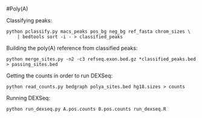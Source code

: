 #Poly(A)

Classifying peaks:
```
python pclassify.py macs_peaks pos_bg neg_bg ref_fasta chrom_sizes \
    | bedtools sort -i - > classified_peaks
```

Building the poly(A) reference from classified peaks:
```
python merge_sites.py -n2 -c3 refseq.exon.bed.gz *classified_peaks.bed > passing_sites.bed
```

Getting the counts in order to run DEXSeq:
```
python read_counts.py bedgraph polya_sites.bed hg18.sizes > counts
```

Running DEXSeq:
```
python run_dexseq.py A.pos.counts B.pos.counts run_dexseq.R
```
